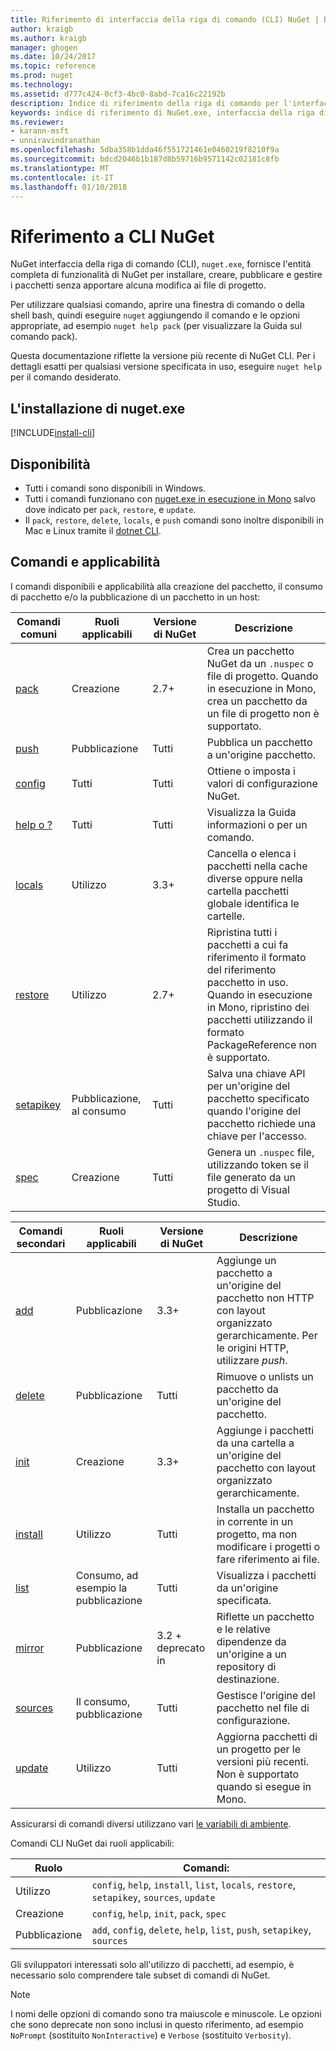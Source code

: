 ```yaml
---
title: Riferimento di interfaccia della riga di comando (CLI) NuGet | Documenti Microsoft
author: kraigb
ms.author: kraigb
manager: ghogen
ms.date: 10/24/2017
ms.topic: reference
ms.prod: nuget
ms.technology: 
ms.assetid: d777c424-0cf3-4bc0-8abd-7ca16c22192b
description: Indice di riferimento della riga di comando per l'interfaccia CLI di nuget.exe
keywords: indice di riferimento di NuGet.exe, interfaccia della riga di comando di nuget.exe, nuget.exe CLI, il comando di nuget
ms.reviewer:
- karann-msft
- unniravindranathan
ms.openlocfilehash: 5dba358b1dda46f551721461e0460219f8210f9a
ms.sourcegitcommit: bdcd2046b1b187d8b59716b9571142c02181c8fb
ms.translationtype: MT
ms.contentlocale: it-IT
ms.lasthandoff: 01/10/2018
---
```

# <a name="nuget-cli-reference"></a>Riferimento a CLI NuGet

NuGet interfaccia della riga di comando (CLI), `nuget.exe`, fornisce l'entità completa di funzionalità di NuGet per installare, creare, pubblicare e gestire i pacchetti senza apportare alcuna modifica ai file di progetto.

Per utilizzare qualsiasi comando, aprire una finestra di comando o della shell bash, quindi eseguire `nuget` aggiungendo il comando e le opzioni appropriate, ad esempio `nuget help pack` (per visualizzare la Guida sul comando pack).

Questa documentazione riflette la versione più recente di NuGet CLI. Per i dettagli esatti per qualsiasi versione specificata in uso, eseguire `nuget help` per il comando desiderato.

## <a name="installing-nugetexe"></a>L'installazione di nuget.exe

[!INCLUDE[install-cli](../includes/install-cli.md)]

## <a name="availability"></a>Disponibilità

- Tutti i comandi sono disponibili in Windows.
- Tutti i comandi funzionano con [nuget.exe in esecuzione in Mono](../guides/install-nuget.md#mac-osx-and-linux) salvo dove indicato per `pack`, `restore`, e `update`.
- Il `pack`, `restore`, `delete`, `locals`, e `push` comandi sono inoltre disponibili in Mac e Linux tramite il [dotnet CLI](dotnet-Commands.md).

## <a name="commands-and-applicability"></a>Comandi e applicabilità

I comandi disponibili e applicabilità alla creazione del pacchetto, il consumo di pacchetto e/o la pubblicazione di un pacchetto in un host:

| Comandi comuni | Ruoli applicabili | Versione di NuGet | Descrizione |
| --- | --- | --- | --- |
| [pack](cli-ref-pack.md) | Creazione | 2.7+ | Crea un pacchetto NuGet da un `.nuspec` o file di progetto. Quando in esecuzione in Mono, crea un pacchetto da un file di progetto non è supportato. |
| [push](cli-ref-push.md) | Pubblicazione | Tutti | Pubblica un pacchetto a un'origine pacchetto. |
| [config](cli-ref-config.md) | Tutti | Tutti | Ottiene o imposta i valori di configurazione NuGet. |
| [help o ?](cli-ref-help.md) | Tutti | Tutti | Visualizza la Guida informazioni o per un comando. |
| [locals](cli-ref-locals.md) | Utilizzo | 3.3+ | Cancella o elenca i pacchetti nella cache diverse oppure nella cartella pacchetti globale identifica le cartelle. |
| [restore](cli-ref-restore.md) | Utilizzo | 2.7+ | Ripristina tutti i pacchetti a cui fa riferimento il formato del riferimento pacchetto in uso. Quando in esecuzione in Mono, ripristino dei pacchetti utilizzando il formato PackageReference non è supportato. |
| [setapikey](cli-ref-setapikey.md) | Pubblicazione, al consumo | Tutti | Salva una chiave API per un'origine del pacchetto specificato quando l'origine del pacchetto richiede una chiave per l'accesso. |
| [spec](cli-ref-spec.md) | Creazione | Tutti | Genera un `.nuspec` file, utilizzando token se il file generato da un progetto di Visual Studio. |


| Comandi secondari | Ruoli applicabili | Versione di NuGet | Descrizione |
| --- | --- | --- | --- |
| [add](cli-ref-add.md) | Pubblicazione | 3.3+ | Aggiunge un pacchetto a un'origine del pacchetto non HTTP con layout organizzato gerarchicamente. Per le origini HTTP, utilizzare *push*. |
| [delete](cli-ref-delete.md) | Pubblicazione | Tutti | Rimuove o unlists un pacchetto da un'origine del pacchetto. |
| [init](cli-ref-init.md) | Creazione | 3.3+ | Aggiunge i pacchetti da una cartella a un'origine del pacchetto con layout organizzato gerarchicamente. |
| [install](cli-ref-install.md) | Utilizzo | Tutti | Installa un pacchetto in corrente in un progetto, ma non modificare i progetti o fare riferimento ai file. |
| [list](cli-ref-list.md) | Consumo, ad esempio la pubblicazione | Tutti | Visualizza i pacchetti da un'origine specificata. |
| [mirror](cli-ref-mirror.md) | Pubblicazione | 3.2 + deprecato in | Riflette un pacchetto e le relative dipendenze da un'origine a un repository di destinazione. |
| [sources](cli-ref-sources.md) | Il consumo, pubblicazione | Tutti | Gestisce l'origine del pacchetto nel file di configurazione. |
| [update](cli-ref-update.md) | Utilizzo | Tutti | Aggiorna pacchetti di un progetto per le versioni più recenti. Non è supportato quando si esegue in Mono. |

Assicurarsi di comandi diversi utilizzano vari [le variabili di ambiente](cli-ref-environment-variables.md).

Comandi CLI NuGet dai ruoli applicabili:

| Ruolo | Comandi: |
| --- | --- |
| Utilizzo | `config`, `help`, `install`, `list`, `locals`, `restore`, `setapikey`, `sources`, `update` |
| Creazione | `config`, `help`, `init`, `pack`, `spec` |
| Pubblicazione | `add`, `config`, `delete`, `help`, `list`, `push`, `setapikey`, `sources` |

Gli sviluppatori interessati solo all'utilizzo di pacchetti, ad esempio, è necessario solo comprendere tale subset di comandi di NuGet.

> [!Note]
> I nomi delle opzioni di comando sono tra maiuscole e minuscole. Le opzioni che sono deprecate non sono inclusi in questo riferimento, ad esempio `NoPrompt` (sostituito `NonInteractive`) e `Verbose` (sostituito `Verbosity`).
